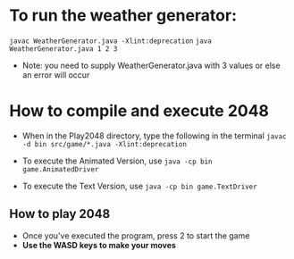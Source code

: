 # To run the weather generator: 
`javac WeatherGenerator.java -Xlint:deprecation`
`java WeatherGenerator.java 1 2 3`
* Note: you need to supply WeatherGenerator.java with 3 values or else an error will occur

# How to compile and execute 2048
* When in the Play2048 directory, type the following in the terminal 
`javac -d bin src/game/*.java -Xlint:deprecation`

* To execute the Animated Version, use `java -cp bin game.AnimatedDriver`
* To execute the Text Version, use `java -cp bin game.TextDriver`


## How to play 2048
* Once you've executed the program, press 2 to start the game
* **Use the WASD keys to make your moves**